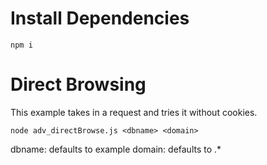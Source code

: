 # Install Dependencies
```
npm i
```

# Direct Browsing
This example takes in a request and tries it without cookies.

```
node adv_directBrowse.js <dbname> <domain>
```

dbname: defaults to example
domain: defaults to .*
